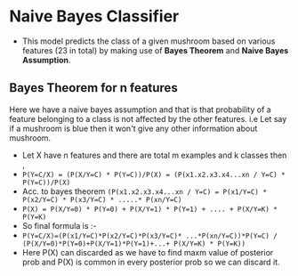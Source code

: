 # Naive Bayes Classifier <br>
* This model predicts the class of a given mushroom based on various features (23 in total) by making use of **Bayes Theorem** and **Naive Bayes Assumption**.

## Bayes Theorem for n features
Here we have a naive bayes assumption and that is that probability of a feature belonging to a class is not affected by the other features.
i.e Let say if a mushroom is blue then it won't give any other information about mushroom.
* Let X have n features and there are total m examples and k classes then ,
* ```P(Y=C/X) = (P(X/Y=C) * P(Y=C))/P(X) = (P(x1.x2.x3.x4...xn / Y=C) * P(Y=C))/P(X)```
* Acc. to bayes theorem ```(P(x1.x2.x3.x4...xn / Y=C) = P(x1/Y=C) * P(x2/Y=C) * P(x3/Y=C) * .....* P(xn/Y=C) ```
* ``` P(X) = P(X/Y=0) * P(Y=0) + P(X/Y=1) * P(Y=1) + .... + P(X/Y=K) * P(Y=K) ```
* So final formula is :-
* ```P(Y=C/X)=(P(x1/Y=C)*P(x2/Y=C)*P(x3/Y=C)* ...*P(xn/Y=C))*P(Y=C) / (P(X/Y=0)*P(Y=0)+P(X/Y=1)*P(Y=1)+...+ P(X/Y=K) * P(Y=K)) ```
* Here P(X) can discarded as we have to find maxm value of posterior prob and P(X) is common in every posterior prob so we can discard it.
